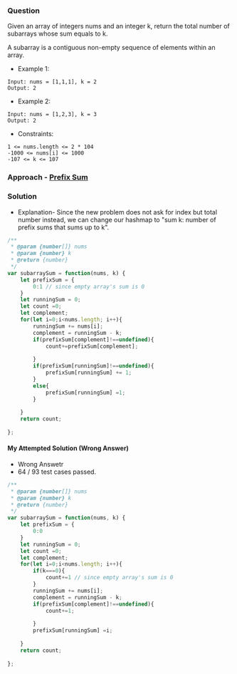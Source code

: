 
### Question
Given an array of integers nums and an integer k, return the total number of subarrays whose sum equals to k.

A subarray is a contiguous non-empty sequence of elements within an array.

 

- Example 1:
```
Input: nums = [1,1,1], k = 2
Output: 2
```
- Example 2:
```
Input: nums = [1,2,3], k = 3
Output: 2
```

- Constraints:
```
1 <= nums.length <= 2 * 104
-1000 <= nums[i] <= 1000
-107 <= k <= 107
```

### Approach - [Prefix Sum](https://github.com/panchalmanish2208/Grind-169-/blob/main/Algorithms/prefix-sum.md)

### Solution
- Explanation- Since the new problem does not ask for index but total number instead, we can change our hashmap to "sum k: number of prefix sums that sums up to k".
```js
/**
 * @param {number[]} nums
 * @param {number} k
 * @return {number}
 */
var subarraySum = function(nums, k) {
    let prefixSum = {
        0:1 // since empty array's sum is 0
    }
    let runningSum = 0;
    let count =0;
    let complement;
    for(let i=0;i<nums.length; i++){
        runningSum += nums[i];
        complement = runningSum - k;
        if(prefixSum[complement]!==undefined){
            count+=prefixSum[complement];
            
        }
        if(prefixSum[runningSum]!==undefined){
            prefixSum[runningSum] += 1;
        }
        else{
            prefixSum[runningSum] =1;
        }
        
    }
    return count;
    
};
```

#### My Attempted Solution (Wrong Answer)
- Wrong Answetr
- 64 / 93 test cases passed.
```js
/**
 * @param {number[]} nums
 * @param {number} k
 * @return {number}
 */
var subarraySum = function(nums, k) {
    let prefixSum = {
        0:0 
    }
    let runningSum = 0;
    let count =0;
    let complement;
    for(let i=0;i<nums.length; i++){
        if(k===0){
            count+=1 // since empty array's sum is 0
        }
        runningSum += nums[i];
        complement = runningSum - k;
        if(prefixSum[complement]!==undefined){
            count+=1;
            
        }
        prefixSum[runningSum] =i;
        
    }
    return count;
    
};
```
